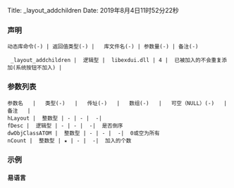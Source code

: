 Title: _layout_addchildren
Date: 2019年8月4日11时52分22秒

### 声明


```table
动态库命令(-) | 返回值类型(-) |   库文件名(-) | 参数量(-) | 备注(-)

 _layout_addchildren |  逻辑型 |  libexdui.dll | 4 |  已被加入的不会重复添加(系统按钮不加入) | 
```


### 参数列表

```table
参数名   |   类型(-)   |   传址(-)   |   数组(-)   |   可空（NULL）(-)   |   备注   |
hLayout |  整数型 | - | - |  -| 
fDesc |  逻辑型 | - | - |  -|  是否倒序
dwObjClassATOM |  整数型 | - | - |  -|  0或空为所有
nCount |  整数型 | ★ | - |  -|  加入的个数
```




### 示例
#### 易语言
```c

```